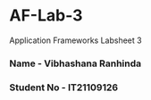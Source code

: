 # AF-Lab-3
Application Frameworks Labsheet 3
### Name - Vibhashana Ranhinda 
### Student No - IT21109126

